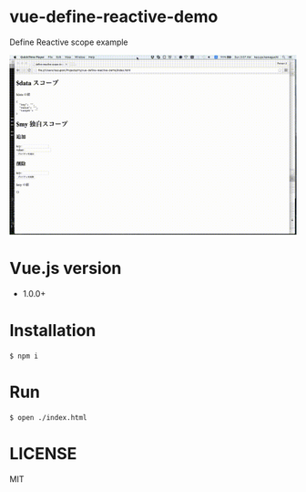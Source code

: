 # vue-define-reactive-demo

Define Reactive scope example

![Define Reactive scope example](./demo.gif)

# Vue.js version
- 1.0.0+

# Installation

```shell
$ npm i
```

# Run

```shell
$ open ./index.html
```

# LICENSE
MIT
